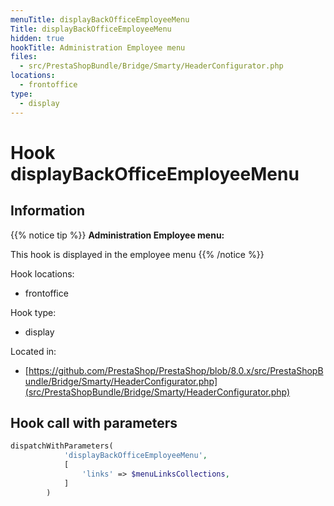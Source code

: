 ```yaml
---
menuTitle: displayBackOfficeEmployeeMenu
Title: displayBackOfficeEmployeeMenu
hidden: true
hookTitle: Administration Employee menu
files:
  - src/PrestaShopBundle/Bridge/Smarty/HeaderConfigurator.php
locations:
  - frontoffice
type:
  - display
---
```


# Hook displayBackOfficeEmployeeMenu

## Information

{{% notice tip %}}
**Administration Employee menu:** 

This hook is displayed in the employee menu
{{% /notice %}}

Hook locations: 
  - frontoffice

Hook type: 
  - display

Located in: 
  - [https://github.com/PrestaShop/PrestaShop/blob/8.0.x/src/PrestaShopBundle/Bridge/Smarty/HeaderConfigurator.php](src/PrestaShopBundle/Bridge/Smarty/HeaderConfigurator.php)

## Hook call with parameters

```php
dispatchWithParameters(
            'displayBackOfficeEmployeeMenu',
            [
                'links' => $menuLinksCollections,
            ]
        )
```